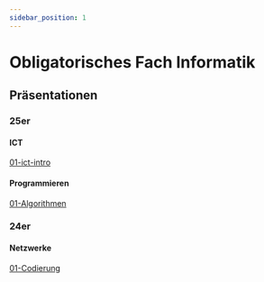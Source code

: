 ```yaml
---
sidebar_position: 1
---
```


# Obligatorisches Fach Informatik

## Präsentationen

### 25er
#### ICT

[01-ict-intro](/p/01-ict-intro.html)

#### Programmieren
[01-Algorithmen](/p/Programmieren/Algorithmen/01-algorithmen.html)

### 24er
#### Netzwerke

[01-Codierung](/p/Netzwerke/Codierung/01-codierung.html)